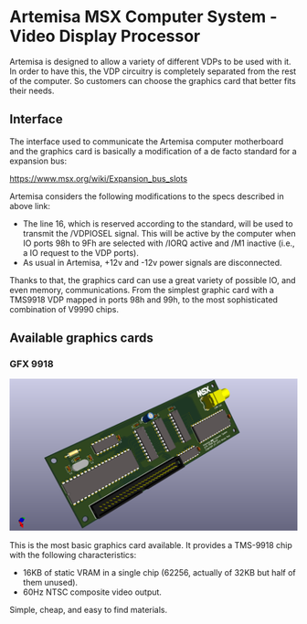 # Artemisa MSX Computer System - Video Display Processor

Artemisa is designed to allow a variety of different VDPs to be used with it. In order to have this, the VDP circuitry is completely separated from the rest of the computer. So customers can choose the graphics card that better fits their needs.

## Interface

The interface used to communicate the Artemisa computer motherboard and the graphics card is basically a modification of a de facto standard for a expansion bus:

  https://www.msx.org/wiki/Expansion_bus_slots

Artemisa considers the following modifications to the specs described in above link:

* The line 16, which is reserved according to the standard, will be used to transmit the /VDPIOSEL signal. This will be active by the computer when IO ports 98h to 9Fh are selected with /IORQ active and /M1 inactive (i.e., a IO request to the VDP ports).
* As usual in Artemisa, +12v and -12v power signals are disconnected.

Thanks to that, the graphics card can use a great variety of possible IO, and even memory, communications. From the simplest graphic card with a TMS9918 VDP mapped in ports 98h and 99h, to the most sophisticated combination of V9990 chips. 

## Available graphics cards

### GFX 9918

![gfx-9918](img/gfx-9918.png)

This is the most basic graphics card available. It provides a TMS-9918 chip with the following characteristics:

* 16KB of static VRAM in a single chip (62256, actually of 32KB but half of them unused). 
* 60Hz NTSC composite video output. 

Simple, cheap, and easy to find materials. 
